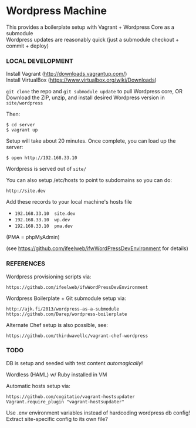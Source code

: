 # Wordpress Machine

This provides a boilerplate setup with Vagrant + Wordpress Core as a submodule  
Wordpress updates are reasonably quick (just a submodule checkout + commit + deploy)

### LOCAL DEVELOPMENT

Install Vagrant (http://downloads.vagrantup.com/)  
Install VirtualBox (https://www.virtualbox.org/wiki/Downloads)

`git clone` the repo and `git submodule update` to pull Wordpress core, OR  
Download the ZIP, unzip, and install desired Wordpress version in `site/wordpress`

Then:

	$ cd server
	$ vagrant up

Setup will take about 20 minutes. Once complete, you can load up the server:

	$ open http://192.168.33.10

Wordpress is served out of `site/`

You can also setup /etc/hosts to point to subdomains so you can do:

	http://site.dev

Add these records to your local machine's hosts file

* `192.168.33.10  site.dev`
* `192.168.33.10  wp.dev`
* `192.168.33.10  pma.dev`

(PMA = phpMyAdmin)

(see https://github.com/ifeelweb/ifwWordPressDevEnvironment for details)

### REFERENCES

Wordpress provisioning scripts via:

	https://github.com/ifeelweb/ifwWordPressDevEnvironment

Wordpress Boilerplate + Git submodule setup via:

	http://ajk.fi/2013/wordpress-as-a-submodule
	https://github.com/Darep/wordpress-boilerplate

Alternate Chef setup is also possible, see:

	https://github.com/thirdwavellc/vagrant-chef-wordpress

### TODO

DB is setup and seeded with test content _automagically_!

Wordless (HAML) w/ Ruby installed in VM

Automatic hosts setup via:

	https://github.com/cogitatio/vagrant-hostsupdater
	Vagrant.require_plugin "vagrant-hostsupdater"

Use .env environment variables instead of hardcoding wordpress db config!  
Extract site-specific config to its own file?
